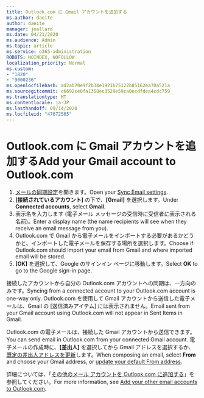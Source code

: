 ```yaml
---
title: Outlook.com に Gmail アカウントを追加する
ms.author: daeite
author: daeite
manager: joallard
ms.date: 04/21/2020
ms.audience: Admin
ms.topic: article
ms.service: o365-administration
ROBOTS: NOINDEX, NOFOLLOW
localization_priority: Normal
ms.custom:
- "1820"
- "9000236"
ms.openlocfilehash: ad2ab70e9f2b34e1921b75122b85162ea70a521a
ms.sourcegitcommit: c6692ce0fa1358ec3529e59ca0ecdfdea4cdc759
ms.translationtype: HT
ms.contentlocale: ja-JP
ms.lasthandoff: 09/14/2020
ms.locfileid: "47672565"
---
```

# <a name="add-your-gmail-account-to-outlookcom"></a><span data-ttu-id="0c989-102">Outlook.com に Gmail アカウントを追加する</span><span class="sxs-lookup"><span data-stu-id="0c989-102">Add your Gmail account to Outlook.com</span></span>

1. <span data-ttu-id="0c989-103">[メールの同期設定](https://go.microsoft.com/fwlink/?linkid=875264)を開きます。</span><span class="sxs-lookup"><span data-stu-id="0c989-103">Open your [Sync Email settings](https://go.microsoft.com/fwlink/?linkid=875264).</span></span>
2. <span data-ttu-id="0c989-104">**[接続されているアカウント]** の下で、**[Gmail]** を選択します。</span><span class="sxs-lookup"><span data-stu-id="0c989-104">Under **Connected accounts**, select **Gmail**.</span></span>
3. <span data-ttu-id="0c989-105">表示名を入力します (電子メール メッセージの受信時に受信者に表示される名前)。</span><span class="sxs-lookup"><span data-stu-id="0c989-105">Enter a display name (the name recipients will see when they receive an email message from you).</span></span>
4. <span data-ttu-id="0c989-106">Outlook.com で Gmail から電子メールをインポートする必要があるかどうかと、インポートした電子メールを保存する場所を選択します。</span><span class="sxs-lookup"><span data-stu-id="0c989-106">Choose if Outlook.com should import your email from Gmail and where imported email will be stored.</span></span>
5. <span data-ttu-id="0c989-107">**[OK]** を選択して、Google のサインイン ページに移動します。</span><span class="sxs-lookup"><span data-stu-id="0c989-107">Select **OK** to go to the Google sign-in page.</span></span>

<span data-ttu-id="0c989-108">接続したアカウントから自分の Outlook.com アカウントへの同期は、一方向のみです。</span><span class="sxs-lookup"><span data-stu-id="0c989-108">Syncing from a connected account to your Outlook.com account is one-way only.</span></span> <span data-ttu-id="0c989-109">Outlook.com を使用して Gmail アカウントから送信した電子メールは、Gmail の [送信済みアイテム] には表示されません。</span><span class="sxs-lookup"><span data-stu-id="0c989-109">Email sent from your Gmail account using Outlook.com will not appear in Sent Items in Gmail.</span></span>

<span data-ttu-id="0c989-110">Outlook.com の電子メールは、接続した Gmail アカウントから送信できます。</span><span class="sxs-lookup"><span data-stu-id="0c989-110">You can send email in Outlook.com from your connected Gmail account.</span></span> <span data-ttu-id="0c989-111">電子メールの作成時に、**[差出人]** を選択してから Gmail アドレスを選択するか、[既定の差出人アドレスを更新](https://go.microsoft.com/fwlink/?linkid=875264)します。</span><span class="sxs-lookup"><span data-stu-id="0c989-111">When composing an email, select **From** and choose your Gmail address, or [update your default From address](https://go.microsoft.com/fwlink/?linkid=875264).</span></span>

<span data-ttu-id="0c989-112">詳細については、「[その他のメール アカウントを Outlook.com に追加する](https://support.office.com/article/c5224df4-5885-4e79-91ba-523aa743f0ba?wt.mc_id=Office_Outlook_com_Alchemy)」を参照してください。</span><span class="sxs-lookup"><span data-stu-id="0c989-112">For more information, see [Add your other email accounts to Outlook.com](https://support.office.com/article/c5224df4-5885-4e79-91ba-523aa743f0ba?wt.mc_id=Office_Outlook_com_Alchemy).</span></span>